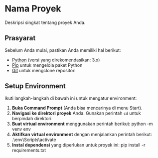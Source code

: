 # Nama Proyek

Deskripsi singkat tentang proyek Anda.

## Prasyarat

Sebelum Anda mulai, pastikan Anda memiliki hal berikut:

- [Python](https://www.python.org/downloads/) (versi yang direkomendasikan: 3.x)
- [Pip](https://pip.pypa.io/en/stable/installation/) untuk mengelola paket Python
- [Git](https://git-scm.com/downloads) untuk mengclone repositori

## Setup Environment

Ikuti langkah-langkah di bawah ini untuk mengatur environment:

1. **Buka Command Prompt** (Anda bisa mencarinya di menu Start).
2. **Navigasi ke direktori proyek** Anda. Gunakan perintah `cd` untuk berpindah direktori
3. **Buat virtual environment** menggunakan perintah berikut: python -m venv env
4. **Aktifkan virtual environment** dengan menjalankan perintah berikut: .\env\Scripts\activate
5. **Instal dependensi** yang diperlukan untuk proyek ini: pip install -r requirements.txt